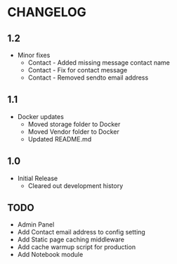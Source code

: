 # CHANGELOG

## 1.2
- Minor fixes
  - Contact - Added missing message contact name
  - Contact - Fix for contact message
  - Contact - Removed sendto email address

## 1.1
- Docker updates
    - Moved storage folder to Docker
    - Moved Vendor folder to Docker
    - Updated README.md

## 1.0
- Initial Release
    - Cleared out development history

## TODO
- Admin Panel
- Add Contact email address to config setting
- Add Static page caching middleware
- Add cache warmup script for production
- Add Notebook module
